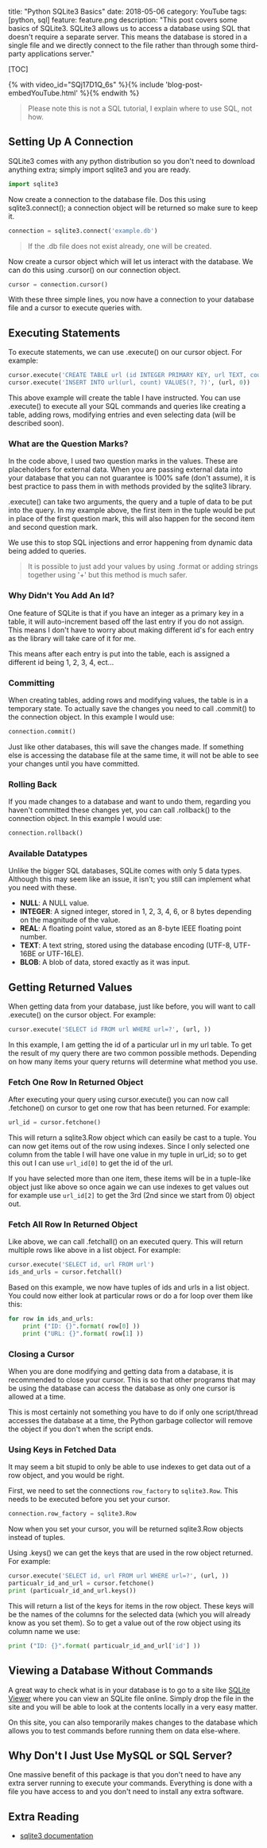 title: "Python SQLite3 Basics"
date: 2018-05-06
category: YouTube
tags: [python, sql]
feature: feature.png
description: "This post covers some basics of SQLite3. SQLite3 allows us to access a database using SQL that doesn't require a separate server. This means the database is stored in a single file and we directly connect to the file rather than through some third-party applications server."

[TOC]

{% with video_id="SQj17D1Q_6s" %}{% include 'blog-post-embedYouTube.html' %}{% endwith %}

> Please note this is not a SQL tutorial, I explain where to use SQL, not how.

## Setting Up A Connection
SQLite3 comes with any python distribution so you don't need to download anything extra; simply import sqlite3 and you are ready.

```python
import sqlite3
```

Now create a connection to the database file. Dos this using sqlite3.connect(); a connection object will be returned so make sure to keep it.

```python
connection = sqlite3.connect('example.db')
```

> If the .db file does not exist already, one will be created.

Now create a cursor object which will let us interact with the database. We can do this using .cursor() on our connection object.

```python
cursor = connection.cursor()
```

With these three simple lines, you now have a connection to your database file and a cursor to execute queries with.

## Executing Statements
To execute statements, we can use .execute() on our cursor object. For example:

```python
cursor.execute('CREATE TABLE url (id INTEGER PRIMARY KEY, url TEXT, count INTEGER);')
cursor.execute('INSERT INTO url(url, count) VALUES(?, ?)', (url, 0))
```

This above example will create the table I have instructed. You can use .execute() to execute all your SQL commands and queries like creating a table, adding rows, modifying entries and even selecting data (will be described soon).

### What are the Question Marks?
In the code above, I used two question marks in the values. These are placeholders for external data. When you are passing external data into your database that you can not guarantee is 100% safe (don't assume), it is best practice to pass them in with methods provided by the sqlite3 library.

.execute() can take two arguments, the query and a tuple of data to be put into the query. In my example above, the first item in the tuple would be put in place of the first question mark, this will also happen for the second item and second question mark.

We use this to stop SQL injections and error happening from dynamic data being added to queries.

> It is possible to just add your values by using .format or adding strings together using '+' but this method is much safer.

### Why Didn't You Add An Id?
One feature of SQLite is that if you have an integer as a primary key in a table, it will auto-increment based off the last entry if you do not assign. This means I don't have to worry about making different id's for each entry as the library will take care of it for me.

This means after each entry is put into the table, each is assigned a different id being 1, 2, 3, 4, ect...

### Committing
When creating tables, adding rows and modifying values, the table is in a temporary state. To actually save the changes you need to call .commit() to the connection object. In this example I would use:

```python
connection.commit()
```

Just like other databases, this will save the changes made. If something else is accessing the database file at the same time, it will not be able to see your changes until you have committed.

### Rolling Back
If you made changes to a database and want to undo them, regarding you haven't committed these changes yet, you can call .rollback() to the connection object. In this example I would use:

```python
connection.rollback()
```

### Available Datatypes
Unlike the bigger SQL databases, SQLite comes with only 5 data types. Although this may seem like an issue, it isn't; you still can implement what you need with these.

- **NULL**: A NULL value.
- **INTEGER**: A signed integer, stored in 1, 2, 3, 4, 6, or 8 bytes depending on the magnitude of the value.
- **REAL**: A floating point value, stored as an 8-byte IEEE floating point number.
- **TEXT**: A text string, stored using the database encoding (UTF-8, UTF-16BE or UTF-16LE).
- **BLOB**: A blob of data, stored exactly as it was input.

## Getting Returned Values
When getting data from your database, just like before, you will want to call .execute() on the cursor object. For example:

```python
cursor.execute('SELECT id FROM url WHERE url=?', (url, ))
```

In this example, I am getting the id of a particular url in my url table. To get the result of my query there are two common possible methods. Depending on how many items your query returns will determine what method you use.

### Fetch One Row In Returned Object
After executing your query using cursor.execute() you can now call .fetchone() on cursor to get one row that has been returned. For example:

```python
url_id = cursor.fetchone()
```

This will return a sqlite3.Row object which can easily be cast to a tuple. You can now get items out of the row using indexes. Since I only selected one column from the table I will have one value in my tuple in url_id; so to get this out I can use `url_id[0]` to get the id of the url.

If you have selected more than one item, these items will be in a tuple-like object just like above so once again we can use indexes to get values out for example use `url_id[2]` to get the 3rd (2nd since we start from 0) object out.

### Fetch All Row In Returned Object
Like above, we can call .fetchall() on an executed query. This will return multiple rows like above in a list object. For example:

```python
cursor.execute('SELECT id, url FROM url')
ids_and_urls = cursor.fetchall()
```

Based on this example, we now have tuples of ids and urls in a list object. You could now either look at particular rows or do a for loop over them like this:

```python
for row in ids_and_urls:
    print ("ID: {}".format( row[0] ))
    print ("URL: {}".format( row[1] ))
```

### Closing a Cursor
When you are done modifying and getting data from a database, it is recommended to close your cursor. This is so that other programs that may be using the database can access the database as only one cursor is allowed at a time.

This is most certainly not something you have to do if only one script/thread accesses the database at a time, the Python garbage collector will remove the object if you don't when the script ends.

### Using Keys in Fetched Data
It may seem a bit stupid to only be able to use indexes to get data out of a row object, and you would be right.

First, we need to set the connections `row_factory` to `sqlite3.Row`. This needs to be executed before you set your cursor.
```python
connection.row_factory = sqlite3.Row
```
Now when you set your cursor, you will be returned sqlite3.Row objects instead of tuples.

Using .keys() we can get the keys that are used in the row object returned. For example:

```python
cursor.execute('SELECT id, url FROM url WHERE url=?', (url, ))
particualr_id_and_url = cursor.fetchone()
print (particualr_id_and_url.keys())
```

This will return a list of the keys for items in the row object. These keys will be the names of the columns for the selected data (which you will already know as you set them). So to get a value out of the row object using its column name we use:

```python
print ("ID: {}".format( particualr_id_and_url['id'] ))
```

## Viewing a Database Without Commands
A great way to check what is in your database is to go to a site like [SQLite Viewer](http://inloop.github.io/sqlite-viewer/) where you can view an SQLite file online. Simply drop the file in the site and you will be able to look at the contents locally in a very easy matter.

On this site, you can also temporarily makes changes to the database which allows you to test commands before running them on data else-where.

## Why Don't I Just Use MySQL or SQL Server?
One massive benefit of this package is that you don't need to have any extra server running to execute your commands. Everything is done with a file you have access to and you don't need to install any extra software.

## Extra Reading
 - [sqlite3 documentation](https://docs.python.org/3/library/sqlite3.html)
